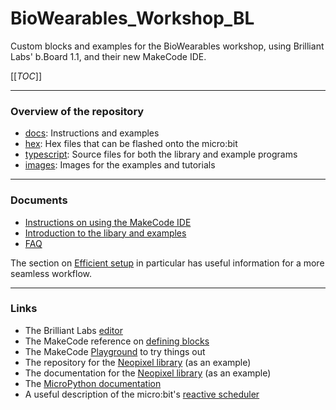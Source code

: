 # BioWearables_Workshop_BL

Custom blocks and examples for the BioWearables workshop, using Brilliant Labs' b.Board 1.1, and their new MakeCode IDE.

[[_TOC_]]

----

### Overview of the repository

- [docs](./docs/): Instructions and examples
- [hex](./hex/): Hex files that can be flashed onto the micro:bit
- [typescript](./typescript/): Source files for both the library and example programs
- [images](./images/): Images for the examples and tutorials

----

### Documents 

- [Instructions on using the MakeCode IDE](../docs/IDE_instructions.md)
- [Introduction to the libary and examples](../docs/library_examples.md)
- [FAQ](../docs/FAQ.md)

The section on [Efficient setup](./docs/IDE_instructions.md#efficient-setup) in particular has useful information for a more seamless workflow.

----

### Links

- The Brilliant Labs [editor](https://code.brilliantlabs.ca)
- The MakeCode reference on [defining blocks](https://makecode.com/defining-blocks)
- The MakeCode [Playground](https://makecode.com/playground) to try things out
- The repository for the [Neopixel library](https://github.com/microsoft/pxt-neopixel) (as an example)
- The documentation for the [Neopixel library](https://makecode.microbit.org/pkg/microsoft/pxt-neopixel) (as an example)
- The [MicroPython documentation](https://microbit-micropython.readthedocs.io/en/v1.0.1/index.html)
- A useful description of the micro:bit's [reactive scheduler](https://makecode.microbit.org/device/reactive)
